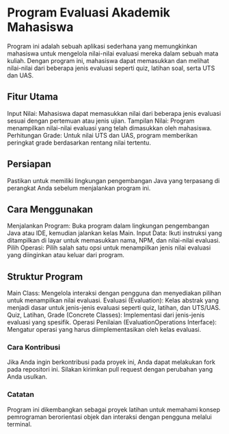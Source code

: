 # Program Evaluasi Akademik Mahasiswa
Program ini adalah sebuah aplikasi sederhana yang memungkinkan mahasiswa untuk mengelola nilai-nilai evaluasi mereka dalam sebuah mata kuliah. Dengan program ini, mahasiswa dapat memasukkan dan melihat nilai-nilai dari beberapa jenis evaluasi seperti quiz, latihan soal, serta UTS dan UAS.

## Fitur Utama
Input Nilai: Mahasiswa dapat memasukkan nilai dari beberapa jenis evaluasi sesuai dengan pertemuan atau jenis ujian.
Tampilan Nilai: Program menampilkan nilai-nilai evaluasi yang telah dimasukkan oleh mahasiswa.
Perhitungan Grade: Untuk nilai UTS dan UAS, program memberikan peringkat grade berdasarkan rentang nilai tertentu.

## Persiapan
Pastikan untuk memiliki lingkungan pengembangan Java yang terpasang di perangkat Anda sebelum menjalankan program ini.

## Cara Menggunakan
Menjalankan Program: Buka program dalam lingkungan pengembangan Java atau IDE, kemudian jalankan kelas Main.
Input Data: Ikuti instruksi yang ditampilkan di layar untuk memasukkan nama, NPM, dan nilai-nilai evaluasi.
Pilih Operasi: Pilih salah satu opsi untuk menampilkan jenis nilai evaluasi yang diinginkan atau keluar dari program.

## Struktur Program
Main Class: Mengelola interaksi dengan pengguna dan menyediakan pilihan untuk menampilkan nilai evaluasi.
Evaluasi (Evaluation): Kelas abstrak yang menjadi dasar untuk jenis-jenis evaluasi seperti quiz, latihan, dan UTS/UAS.
Quiz, Latihan, Grade (Concrete Classes): Implementasi dari jenis-jenis evaluasi yang spesifik.
Operasi Penilaian (EvaluationOperations Interface): Mengatur operasi yang harus diimplementasikan oleh kelas evaluasi.

### Cara Kontribusi
Jika Anda ingin berkontribusi pada proyek ini, Anda dapat melakukan fork pada repositori ini. Silakan kirimkan pull request dengan perubahan yang Anda usulkan.

### Catatan
Program ini dikembangkan sebagai proyek latihan untuk memahami konsep pemrograman berorientasi objek dan interaksi dengan pengguna melalui terminal.
